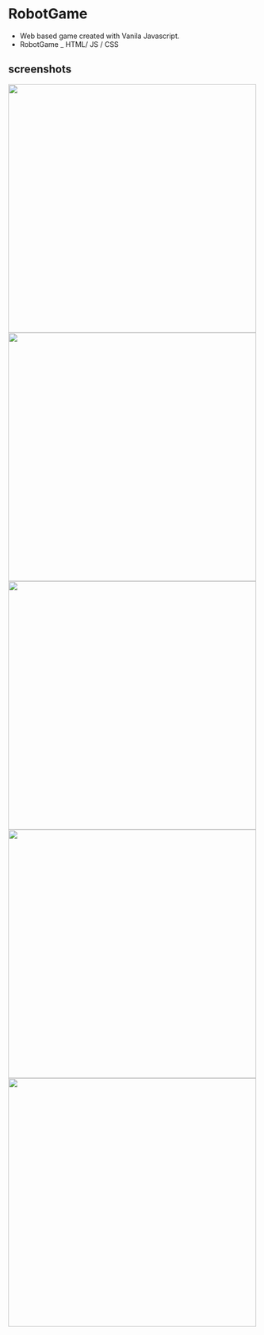# RobotGame
* Web based game created with Vanila Javascript.
* RobotGame _ HTML/ JS / CSS

screenshots
----------

<img width="500" src="https://user-images.githubusercontent.com/33744796/72452022-321ae400-3800-11ea-8900-88b42689adb4.PNG">
<img width="500" src="https://user-images.githubusercontent.com/33744796/72452024-334c1100-3800-11ea-89b1-8c1b4fa08cce.PNG">
<img width="500" src="https://user-images.githubusercontent.com/33744796/72452031-35ae6b00-3800-11ea-9764-76b6ceb4247d.PNG">
<img width="500" src="https://user-images.githubusercontent.com/33744796/72452042-3941f200-3800-11ea-8d4c-670432c7ac07.PNG">
<img width="500" src="https://user-images.githubusercontent.com/33744796/72452043-3a731f00-3800-11ea-9469-ccd0e35f52ce.PNG">
